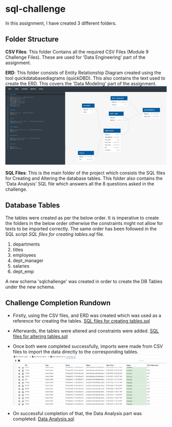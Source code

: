 # sql-challenge

In this assignment, I have created 3 different folders.

## Folder Structure
**CSV Files**: This folder Contains all the required CSV Files (Module 9 Challenge Files). These are used for 'Data Engineering' part of the assignment.

**ERD**: This folder consists of Entity Relationship Diagram created using the tool quickdatabasediagrams (quickDBD). This also contains the text used to create the ERD. This covers the 'Data 
Modeling' part of the assignment.
![ERD FROM QuickDBD image](ERD/ERD%20from%20QuickDBD.jpg)

**SQL Files**: This is the main folder of the project which consists the SQL files for Creating and Altering the database tables. This folder also contains the 'Data Analysis' SQL file which answers all the 8 questions asked in the challenge.

## Database Tables
The tables were created as per the below order. It is imperative to create the folders in the below order otherwise the constraints might not allow for texts to be imported correctly.
The same order has been followed in the SQL script _SQL files for creating tables.sql_ file. 

1. departments
2. titles
3. employees
4. dept_manager
5. salaries
6. dept_emp

A new schema 'sqlchallenge' was created in order to create the DB Tables under the new schema.

## Challenge Completion Rundown

- Firstly, using the CSV files, and ERD was created which was used as a reference for creating the tables. [SQL files for creating tables.sql](SQL%20Files/SQL%20files%20for%20creating%20tables.sql)

- Afterwards, the tables were altered and constraints were added. [SQL files for altering tables.sql](SQL%20Files/SQL%20files%20for%20altering%20tables.sql)

- Once both were completed successfully, imports were made from CSV files to import the data directly to the corresponding tables. ![SQL imports](SQL%20Files/SQL%20imports.png)

- On successful completion of that, the Data Analysis part was completed. [Data Analysis.sql](SQL%20Files/Data%20Analysis.sql)